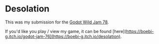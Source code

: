 # Desolation
 
This was my submission for the [Godot Wild Jam 78](https://itch.io/jam/godot-wild-jam-78).

If you'd like you play / view my game, it can be found [here](https://boebi-g.itch.io/godot-jam-76](https://boebi-g.itch.io/desolation).
